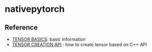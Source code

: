 # nativepytorch

## Reference

- [TENSOR BASICS](https://pytorch.org/cppdocs/notes/tensor_basics.html): basic information
- [TENSOR CREATION API](https://pytorch.org/cppdocs/notes/tensor_creation.html) : how to create tensor based on C++ API
